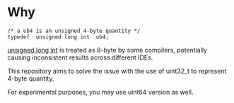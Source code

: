 # Why
```
/* a ub4 is an unsigned 4-byte quantity */
typedef  unsigned long int  ub4;
```
[unsigned long int](https://burtleburtle.net/bob/c/readable.c) is treated as 8-byte by some compilers, potentially causing inconsistent results across different IDEs.

This repository aims to solve the issue with the use of uint32_t to represent 4-byte quantity.

For experimental purposes, you may use uint64 version as well.


